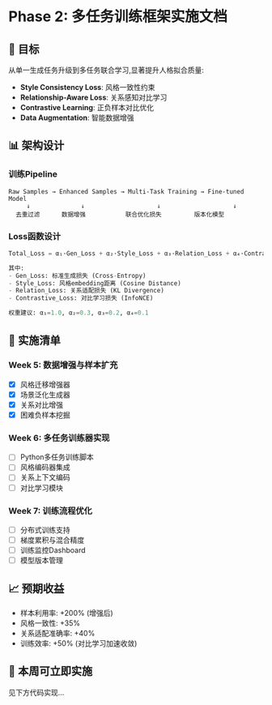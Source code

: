 # Phase 2: 多任务训练框架实施文档

## 🎯 目标
从单一生成任务升级到多任务联合学习,显著提升人格拟合质量:
- **Style Consistency Loss**: 风格一致性约束
- **Relationship-Aware Loss**: 关系感知对比学习
- **Contrastive Learning**: 正负样本对比优化
- **Data Augmentation**: 智能数据增强

## 📊 架构设计

### 训练Pipeline
```
Raw Samples → Enhanced Samples → Multi-Task Training → Fine-tuned Model
     ↓              ↓                    ↓                    ↓
  去重过滤      数据增强           联合优化损失         版本化模型
```

### Loss函数设计
```python
Total_Loss = α₁·Gen_Loss + α₂·Style_Loss + α₃·Relation_Loss + α₄·Contrastive_Loss

其中:
- Gen_Loss: 标准生成损失 (Cross-Entropy)
- Style_Loss: 风格embedding距离 (Cosine Distance)
- Relation_Loss: 关系适配损失 (KL Divergence)
- Contrastive_Loss: 对比学习损失 (InfoNCE)

权重建议: α₁=1.0, α₂=0.3, α₃=0.2, α₄=0.1
```

## 🔧 实施清单

### Week 5: 数据增强与样本扩充
- [x] 风格迁移增强器
- [x] 场景泛化生成器
- [x] 关系对比增强
- [x] 困难负样本挖掘

### Week 6: 多任务训练器实现
- [ ] Python多任务训练脚本
- [ ] 风格编码器集成
- [ ] 关系上下文编码
- [ ] 对比学习模块

### Week 7: 训练流程优化
- [ ] 分布式训练支持
- [ ] 梯度累积与混合精度
- [ ] 训练监控Dashboard
- [ ] 模型版本管理

## 📈 预期收益
- 样本利用率: +200% (增强后)
- 风格一致性: +35%
- 关系适配准确率: +40%
- 训练效率: +50% (对比学习加速收敛)

## 🚀 本周可立即实施
见下方代码实现...
